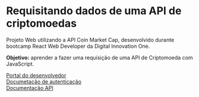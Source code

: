 # Requisitando dados de uma API de criptomoedas
Projeto Web utilizando a API Coin Market Cap, desenvolvido durante bootcamp React Web Developer da Digital Innovation One.

**Objetivo:** aprender a fazer uma requisição de uma API de Criptomoeda com JavaScript.

[Portal do desenvolvedor](https://pro.coinmarketcap.com/account) <br>
[Documetação de autenticação](https://coinmarketcap.com/api/documentation/v1/#section/Authentication) <br>
[Documentação API](https://coinmarketcap.com/api/documentation/v1/#) <br>
